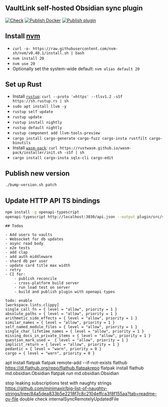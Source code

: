 ## VaultLink self-hosted Obsidian sync plugin

[![Check](https://github.com/schmelczer/obsidian-shared-sync/actions/workflows/check.yml/badge.svg)](https://github.com/schmelczer/obsidian-shared-sync/actions/workflows/check.yml)
[![Publish Docker](https://github.com/schmelczer/obsidian-shared-sync/actions/workflows/publish-docker.yml/badge.svg)](https://github.com/schmelczer/obsidian-shared-sync/actions/workflows/publish-docker.yml)
[![Publish plugin](https://github.com/schmelczer/obsidian-shared-sync/actions/workflows/publish-plugin.yml/badge.svg)](https://github.com/schmelczer/obsidian-shared-sync/actions/workflows/publish-plugin.yml)


## Install [nvm](https://github.com/nvm-sh/nvm)

- `curl -o- https://raw.githubusercontent.com/nvm-sh/nvm/v0.40.1/install.sh | bash`
- `nvm install 20`
- `nvm use 20`
- Optionally set the system-wide default: `nvm alias default 20`


## Set up Rust

- Install [`rustup`](https://rustup.rs): `curl --proto '=https' --tlsv1.2 -sSf https://sh.rustup.rs | sh`
- `sudo apt install llvm -y`
- `rustup self update`
- `rustup update`
- `rustup install nightly`
- `rustup default nightly`
- `rustup component add llvm-tools-preview`
- `cargo install cargo-generate cargo-fuzz cargo-insta rustfilt cargo-binutils`
- Install [`wasm-pack`](https://rustwasm.github.io/wasm-pack/installer): `curl https://rustwasm.github.io/wasm-pack/installer/init.sh -sSf | sh`
- `cargo install cargo-insta sqlx-cli cargo-edit`


## Publish new version 

```sh
./bump-version.sh patch
```


## Update HTTP API TS bindings

```sh 
npm install -g openapi-typescript
openapi-typescript http://localhost:3030/api.json --output plugin/src/services/types.ts
```

```
## Todos

- Add users to vaults
- Websocket for db updates
- async read body
- e2e tests
- add clap
- add auth middleware
- shard db per user
- update card title max width
- retry
- CI for:
    - publish reconcile
    - cross-platform build server
    - run load test on server
    - build and publish plugin with openapi types

todo: enable
[workspace.lints.clippy]
single_call_fn = { level = "allow", priority = 1 }
absolute_paths = { level = "allow", priority = 1 }
arithmetic_side_effects = { level = "allow", priority = 1 }
similar_names = { level = "allow", priority = 1 }
self_named_module_files = { level = "allow", priority = 1 }
single_char_lifetime_names = { level = "allow", priority = 1 }
missing_docs_in_private_items = { level = "allow", priority = 1 }
question_mark_used =  { level = "allow", priority = 1 }
implicit_return = { level = "allow", priority = 1 }
pedantic = { level = "warn", priority = 0 }
cargo = { level = "warn", priority = 0 }

```

apt install flatpak
flatpak remote-add --if-not-exists flathub https://dl.flathub.org/repo/flathub.flatpakrepo
flatpak install flathub md.obsidian.Obsidian
flatpak run md.obsidian.Obsidian


stop leaking subscriptions
test with naughty strings https://github.com/minimaxir/big-list-of-naughty-strings/tree/84a5dea833b5e2218f7c8c2104effca3f8f155aa?tab=readme-ov-file
double check internalSyncRemotelyUpdatedFile